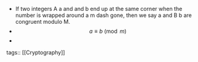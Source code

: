 - If two integers A a and and b end up at the same corner when the number is wrapped around a m dash gone, then we say a and B b are congruent modulo M.
- $$a \equiv b \pmod{m}$$
-
tags:: [[Cryptography]]
